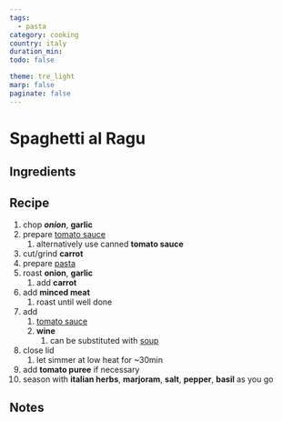 ```yaml
---
tags:
  - pasta
category: cooking
country: italy
duration_min:
todo: false

theme: tre_light
marp: false
paginate: false
---
```


# Spaghetti al Ragu

## Ingredients

## Recipe
1. chop ***onion***, **garlic**
1. prepare [tomato sauce](./SauceTomato.md)
    1. alternatively use canned **tomato sauce**
1. cut/grind **carrot**
1. prepare [pasta](Pasta.md)
1. roast **onion**, **garlic**
    1. add **carrot**
1. add **minced meat**
    1. roast until well done
1. add
    1. [tomato sauce](./SauceTomato.md)
    1. **wine**
        1. can be substituted with [soup](./Soup_Vegetables.md)
1. close lid
    1. let simmer at low heat for ~30min
1. add **tomato puree** if necessary
1. season with **italian herbs**, **marjoram**, **salt**, **pepper**, **basil** as you go

<!-- ### Alternative (no canned tomato sauce)
1. prep
    1. chop **onion**, **garlic**, **basil**
    1. chop **tomato**
        1. season with **salt**, **basil**
            1. **salt** to make sure tomatoes soften and excrete their sauce
    1. cut/grind **carrot**
1. the meat
    1. in pan roast onions, garlic
        1. add carrots
    1. add minced meat
        1. roast until well done (season with salt, pepper, marjoram on the go)
    1. put cooked contents aside
1. the tomato-sauce
    1. boil spaghetti in pot
    1. add oil to pan
        1. add tomatoes
        1. let simmer on medium heat until tomatoes start to soften
            1. (help to soften by squeezing with cooking spoon if necessary)
    1. add pasta water to pan
        1. (will yield creamy sauce due to starch)
    1. let simmer until a creamy sauce with tomato chunks emerges
1. marrying the parts
    1. add the meat to the pot and mix thoroughly
    1. wine (can be substituted with soup)
    1. season as you go
    1. close lid
        1. let simmer at low heat for ~30 min
    1. season with italian herbs, marjoram, salt pepper, basil on the go
1. (add tomato puree if necessary) -->


## Notes

